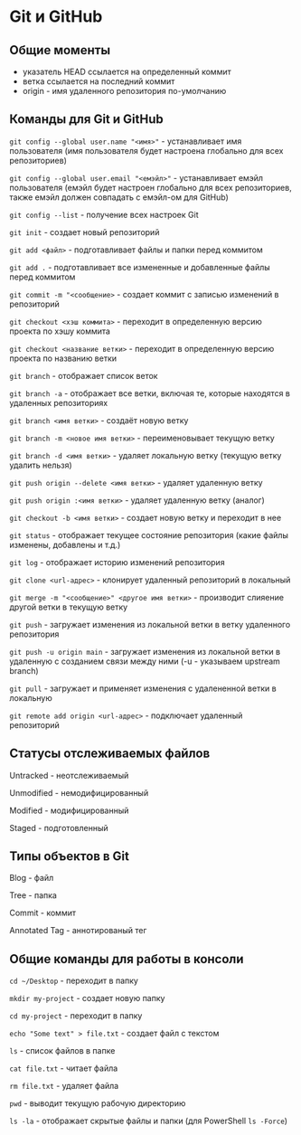 # Git и GitHub

## Общие моменты
* указатель HEAD ссылается на определенный коммит
* ветка ссылается на последний коммит
* origin - имя удаленного репозитория по-умолчанию

## Команды для Git и GitHub

`git config --global user.name "<имя>"` - устанавливает имя пользователя (имя пользователя будет настроена глобально для всех репозиториев)

`git config --global user.email "<емэйл>"` - устанавливает емэйл пользователя (емэйл будет настроен глобально для всех репозиториев, также емэйл должен совпадать с емэйл-ом для GitHub)

`git config --list` - получение всех настроек Git

`git init` - создает новый репозиторий

`git add <файл>` - подготавливает файлы и папки перед коммитом

`git add .` - подготавливает все измененные и добавленные файлы перед коммитом

`git commit -m "<сообщение>` - создает коммит с записью изменений в репозиторий

`git checkout <хэш коммита>` - переходит в определенную версию проекта по хэшу коммита

`git checkout <название ветки>` - переходит в определенную версию проекта по названию ветки

`git branch` - отображает список веток

`git branch -a` - отображает все ветки, включая те, которые находятся в удаленных репозиториях

`git branch <имя ветки>` - создаёт новую ветку

`git branch -m <новое имя ветки>` - переименовывает текущую ветку

`git branch -d <имя ветки>` - удаляет локальную ветку (текущую ветку удалить нельзя)

`git push origin --delete <имя ветки>` - удаляет удаленную ветку

`git push origin :<имя ветки>` - удаляет удаленную ветку (аналог)

`git checkout -b <имя ветки>` - создает новую ветку и переходит в нее

`git status` - отображает текущее состояние репозитория (какие файлы изменены, добавлены и т.д.)

`git log` - отображает историю изменений репозитория

`git clone <url-адрес>` - клонирует удаленный репозиторий в локальный

`git merge -m "<сообщение>" <другое имя ветки>` - производит слияение другой ветки в текущую ветку

`git push` - загружает изменения из локальной ветки в ветку удаленного репозитория

`git push -u origin main` - загружает изменения из локальной ветки в удаленную с созданием связи между ними (-u - указываем upstream branch)

`git pull` - загружает и применяет изменения с удалененной ветки в локальную

`git remote add origin <url-адрес>` - подключает удаленный репозиторий

## Статусы отслеживаемых файлов

Untracked - неотслеживаемый

Unmodified - немодифицированный

Modified - модифицированный

Staged - подготовленный

## Типы объектов в Git

Blog - файл

Tree - папка

Commit - коммит

Annotated Tag - аннотированый тег

## Общие команды для работы в консоли

`cd ~/Desktop` - переходит в папку

`mkdir my-project` - создает новую папку

`cd my-project` - переходит в папку

`echo "Some text" > file.txt` - создает файл с текстом

`ls` - список файлов в папке

`cat file.txt` - читает файла

`rm file.txt` - удаляет файла

`pwd` - выводит текущую рабочую директорию

`ls -la` - отображает скрытые файлы и папки (для PowerShell `ls -Force`)